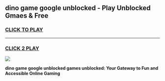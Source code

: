 
## dino game google unblocked - Play Unblocked Gmaes & Free
<h3>
<a href="https://news.freeplayer.one?title=dino_game_google_unblocked&ref=16F">CLICK TO PLAY</a></h3>
<hr>

<h3>
<a href="https://news.freeplayer.one?title=dino_game_google_unblocked&ref=16F">CLICK 2 PLAY</a>
  
</h3>

<a href="https://news.freeplayer.one?title=dino_game_google_unblocked&ref=16F/"><img src="https://clearcache.store/games.png"></a>


**dino game google unblocked games unblocked: Your Gateway to Fun and Accessible Online Gaming**
